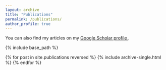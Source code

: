 ```yaml
---
layout: archive
title: "Publications"
permalink: /publications/
author_profile: true
---
```



You can also find my articles on my 
<u>
  <a href="https://scholar.google.com/citations?user=JjF9FRwAAAAJ&hl=en" 
     target="_blank" 
     rel="noopener noreferrer">
     Google Scholar profile
  </a>
</u>.

{% include base_path %}

{% for post in site.publications reversed %}
  {% include archive-single.html %}
{% endfor %}
